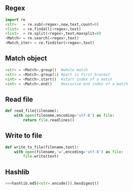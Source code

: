 ## Regex
```python
import re
<str>   = re.sub(<regex>,new,text,count=0)
<list>  = re.findall(<regex>,text)
<list>  = re.split(<regex>,text,maxsplit=0)
<Match> = re.search(<regex>,text)
<Match_iter> = re.finditer(<regex>,text)
```
## Match object
```python
<str> = <Match>.group()  #whole match
<str> = <Match>.group(1) #part in first bracket
<int> = <Match>.start()  #start index of a match
<int> = <Match>.end()    #excusive end index of a match
```

## Read file
```python
def read_file{(ilename):
    with open(filename,encoding='utf-8') as file:
        return file.readlines()
```        

## Write to file 
```python
def write_to_file(filename,text):
    with open(filename,'w',encoding='utf-8') as file:
        file.write(text)
```

## Hashlib
```python
>>>hashlib.md5(<str>.encode()).hexdigest()
```
